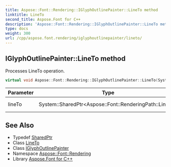 ```yaml
---
title: Aspose::Font::Rendering::IGlyphOutlinePainter::LineTo method
linktitle: LineTo
second_title: Aspose.Font for C++
description: 'Aspose::Font::Rendering::IGlyphOutlinePainter::LineTo method. Processes LineTo operation in C++.'
type: docs
weight: 300
url: /cpp/aspose.font.rendering/iglyphoutlinepainter/lineto/
---
```

## IGlyphOutlinePainter::LineTo method


Processes LineTo operation.

```cpp
virtual void Aspose::Font::Rendering::IGlyphOutlinePainter::LineTo(System::SharedPtr<Aspose::Font::RenderingPath::LineTo> lineTo)=0
```


| Parameter | Type | Description |
| --- | --- | --- |
| lineTo | System::SharedPtr\<Aspose::Font::RenderingPath::LineTo\> | LineTo reference |

## See Also

* Typedef [SharedPtr](../../../system/sharedptr/)
* Class [LineTo](../../../aspose.font.renderingpath/lineto/)
* Class [IGlyphOutlinePainter](../)
* Namespace [Aspose::Font::Rendering](../../)
* Library [Aspose.Font for C++](../../../)

